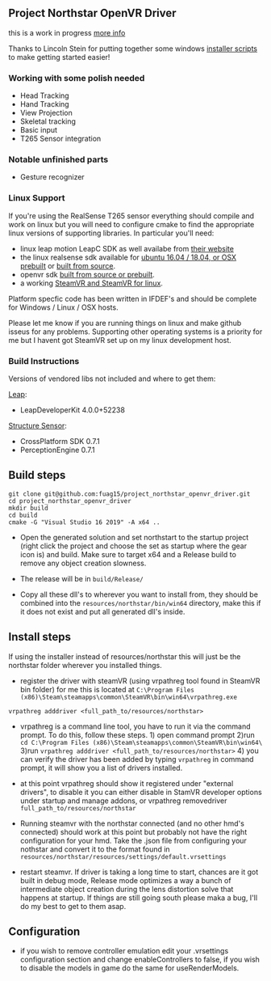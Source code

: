## Project Northstar OpenVR Driver

this is a work in progress [more info](TODO.md)

Thanks to Lincoln Stein for putting together some windows [installer scripts](https://github.com/ltstein/project_northstar_openvr_driver) to make getting started easier!

### Working with some polish needed
- Head Tracking
- Hand Tracking
- View Projection
- Skeletal tracking
- Basic input
- T265 Sensor integration

### Notable unfinished parts
- Gesture recognizer

### Linux Support 

If you're using the RealSense T265 sensor everything should compile and work on linux but you will need to configure cmake to find the appropriate linux versions of supporting libraries.
In particular you'll need: 

- linux leap motion LeapC SDK as well availabe from [their website](https://developer.leapmotion.com/sdk-leap-motion-controller/)
- the linux realsense sdk available for [ubuntu 16.04 / 18.04, or OSX prebuilt](https://www.intelrealsense.com/sdk-2/) or [built from source](https://github.com/IntelRealSense/librealsense).
- openvr sdk [built from source or prebuilt](https://github.com/ValveSoftware/openvr).
- a working [SteamVR and SteamVR for linux](https://store.steampowered.com/about/).

Platform specfic code has been written in IFDEF's and should be complete for Windows / Linux / OSX hosts. 

Please let me know if you are running things on linux and make github isseus for any problems. Supporting other operating systems is a priority for me but I havent got SteamVR set up on my linux development host.

### Build Instructions

Versions of vendored libs not included and where to get them:

[Leap](https://developer.leapmotion.com/setup):

- LeapDeveloperKit 4.0.0+52238

[Structure Sensor](https://structure.io/):

- CrossPlatform SDK 0.7.1
- PerceptionEngine 0.7.1

## Build steps

```
git clone git@github.com:fuag15/project_northstar_openvr_driver.git
cd project_northstar_openvr_driver
mkdir build
cd build
cmake -G "Visual Studio 16 2019" -A x64 ..
```

- Open the generated solution and set northstart to the startup project (right click the project and choose the set as startup where the gear icon is) and build. Make sure to target x64 and a Release build to remove any object creation slowness.

- The release will be in `build/Release/`

- Copy all these dll's to wherever you want to install from, they should be combined into the `resources/northstar/bin/win64` directory, make this if it does not exist and put all generated dll's inside.

## Install steps

If using the installer instead of resources/northstar this will just be the northstar folder wherever you installed things.

- register the driver with steamVR (using vrpathreg tool found in SteamVR bin folder) for me this is located at `C:\Program Files (x86)\Steam\steamapps\common\SteamVR\bin\win64\vrpathreg.exe`

```
vrpathreg adddriver <full_path_to/resources/northstar>
```
- vrpathreg is a command line tool, you have to run it via the command prompt. To do this, follow these steps. 
        1) open command prompt
        2)run ` cd C:\Program Files (x86)\Steam\steamapps\common\SteamVR\bin\win64\`
        3)run `vrpathreg adddriver <full_path_to/resources/northstar>`
        4) you can verify the driver has been added by typing `vrpathreg` in command prompt, it will show you a list of drivers installed. 


- at this point vrpathreg should show it registered under "external drivers", to disable it you can either disable in StamVR developer options under startup and manage addons, or vrpathreg removedriver `full_path_to/resources/northstar`

- Running steamvr with the northstar connected (and no other hmd's connected) should work at this point but probably not have the right configuration for your hmd. Take the .json file from configuring your nothstar and convert it to the format found in `resources/northstar/resources/settings/default.vrsettings`

- restart steamvr. If driver is taking a long time to start, chances are it got built in debug mode, Release mode optimizes a way a bunch of intermediate object creation during the lens distortion solve that happens at startup. If things are still going south please maka a bug, I'll do my best to get to them asap.

## Configuration

- if you wish to remove controller emulation edit your .vrsettings configuration section and change enableControllers to false, if you wish to disable the models in game do the same for useRenderModels.
